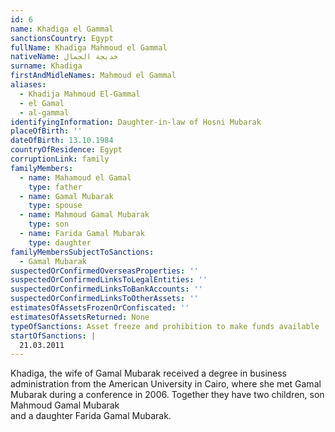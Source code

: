 ```yaml
---
id: 6
name: Khadiga el Gammal
sanctionsCountry: Egypt
fullName: Khadiga Mahmoud el Gammal
nativeName: خديجة الجمال
surname: Khadiga
firstAndMidleNames: Mahmoud el Gammal
aliases:
  - Khadija Mahmoud El-Gammal
  - el Gamal
  - al-gammal
identifyingInformation: Daughter-in-law of Hosni Mubarak
placeOfBirth: ''
dateOfBirth: 13.10.1984
countryOfResidence: Egypt
corruptionLink: family
familyMembers:
  - name: Mahamoud el Gamal
    type: father
  - name: Gamal Mubarak
    type: spouse
  - name: Mahmoud Gamal Mubarak
    type: son
  - name: Farida Gamal Mubarak
    type: daughter
familyMembersSubjectToSanctions:
  - Gamal Mubarak
suspectedOrConfirmedOverseasProperties: ''
suspectedOrConfirmedLinksToLegalEntities: ''
suspectedOrConfirmedLinksToBankAccounts: ''
suspectedOrConfirmedLinksToOtherAssets: ''
estimatesOfAssetsFrozenOrConfiscated: ''
estimatesOfAssetsReturned: None
typeOfSanctions: Asset freeze and prohibition to make funds available
startOfSanctions: |
  21.03.2011
---
```

Khadiga, the wife of Gamal Mubarak received a degree in business administration 
from the American University in Cairo, where she met Gamal Mubarak during a 
conference in 2006. Together they have two children, son Mahmoud Gamal Mubarak  
and a daughter Farida Gamal Mubarak.
